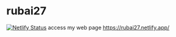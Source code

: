 # rubai27
[![Netlify Status](https://api.netlify.com/api/v1/badges/71006944-97b3-474a-b41e-1133eb03b91b/deploy-status)](https://app.netlify.com/sites/rubai27/deploys)
access my web page https://rubai27.netlify.app/
